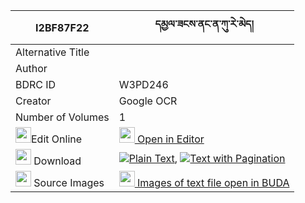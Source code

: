 |I2BF87F22|དམྱལ་ཟངས་ནང་ན་ཀུ་རེ་མེད། 
| --- | --- 
|Alternative Title |
|Author | 
|BDRC ID | W3PD246
|Creator | Google OCR
|Number of Volumes| 1
|<img width="25" src="https://img.icons8.com/color/25/000000/edit-property.png">Edit Online| [<img width="25" src="https://avatars.githubusercontent.com/u/45091458?s=200&v=4"> Open in Editor](http://editor.openpecha.org/I2BF87F22)
|<img width="25" src="https://img.icons8.com/fluent/48/000000/download-2.png"/>  Download | [![](https://img.icons8.com/color/20/000000/txt.png)Plain Text](https://github.com/Openpecha/I2BF87F22/releases/download/v2/nyal_zang_nang_na_kure_me_plain_I2BF87F22.zip), [![](https://img.icons8.com/color/20/000000/txt.png)Text with Pagination](https://github.com/Openpecha/I2BF87F22/releases/download/v2/nyal_zang_nang_na_kure_me_pages_I2BF87F22.zip)
|<img width="25" src="https://img.icons8.com/plasticine/100/000000/pictures-folder.png"/>  Source Images | [<img width="25" src="https://library.bdrc.io/icons/BUDA-small.svg"> Images of text file open in BUDA](https://library.bdrc.io/show/bdr:W3PD246)